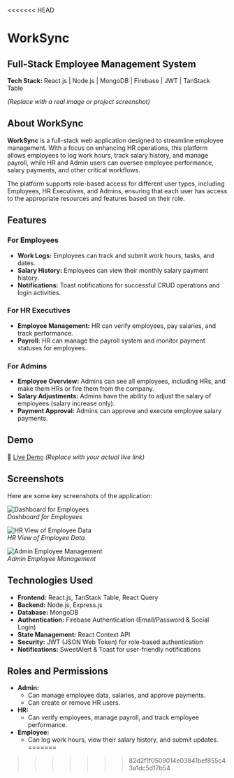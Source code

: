 <<<<<<< HEAD
# WorkSync
## Full-Stack Employee Management System
**Tech Stack:** React.js | Node.js | MongoDB | Firebase | JWT | TanStack Table

*(Replace with a real image or project screenshot)*

## About WorkSync
**WorkSync** is a full-stack web application designed to streamline employee management. With a focus on enhancing HR operations, this platform allows employees to log work hours, track salary history, and manage payroll, while HR and Admin users can oversee employee performance, salary payments, and other critical workflows.

The platform supports role-based access for different user types, including Employees, HR Executives, and Admins, ensuring that each user has access to the appropriate resources and features based on their role.

## Features
### For Employees
- **Work Logs:** Employees can track and submit work hours, tasks, and dates.
- **Salary History:** Employees can view their monthly salary payment history.
- **Notifications:** Toast notifications for successful CRUD operations and login activities.

### For HR Executives
- **Employee Management:** HR can verify employees, pay salaries, and track performance.
- **Payroll:** HR can manage the payroll system and monitor payment statuses for employees.

### For Admins
- **Employee Overview:** Admins can see all employees, including HRs, and make them HRs or fire them from the company.
- **Salary Adjustments:** Admins have the ability to adjust the salary of employees (salary increase only).
- **Payment Approval:** Admins can approve and execute employee salary payments.

## Demo
🔗 [Live Demo](https://your-live-link.com) *(Replace with your actual live link)*

## Screenshots
Here are some key screenshots of the application:

![Dashboard for Employees](path/to/dashboard-screenshot.png)  
*Dashboard for Employees*

![HR View of Employee Data](path/to/hr-view-screenshot.png)  
*HR View of Employee Data*

![Admin Employee Management](path/to/admin-management-screenshot.png)  
*Admin Employee Management*

## Technologies Used
- **Frontend:** React.js, TanStack Table, React Query
- **Backend:** Node.js, Express.js
- **Database:** MongoDB
- **Authentication:** Firebase Authentication (Email/Password & Social Login)
- **State Management:** React Context API
- **Security:** JWT (JSON Web Token) for role-based authentication
- **Notifications:** SweetAlert & Toast for user-friendly notifications

## Roles and Permissions
- **Admin:**
  - Can manage employee data, salaries, and approve payments.
  - Can create or remove HR users.
- **HR:**
  - Can verify employees, manage payroll, and track employee performance.
- **Employee:**
  - Can log work hours, view their salary history, and submit updates.
=======

>>>>>>> 82d2f1f0509014e03841bef855c43a1dc5d17b54
